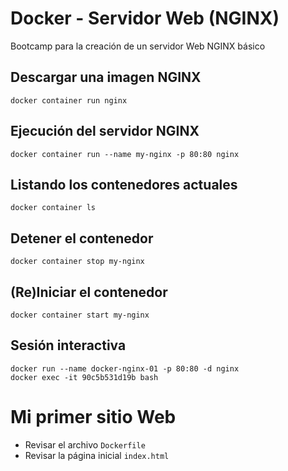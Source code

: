 # Docker - Servidor Web (NGINX)

Bootcamp para la creación de un servidor Web NGINX básico

## Descargar una imagen NGINX
```
docker container run nginx
```
## Ejecución del servidor NGINX
```
docker container run --name my-nginx -p 80:80 nginx
```
## Listando los contenedores actuales
```
docker container ls
```
## Detener el contenedor
```
docker container stop my-nginx
```
## (Re)Iniciar el contenedor
```
docker container start my-nginx
```
## Sesión interactiva
```
docker run --name docker-nginx-01 -p 80:80 -d nginx
docker exec -it 90c5b531d19b bash
```
# Mi primer sitio Web
* Revisar el archivo ```Dockerfile```
* Revisar la página inicial ```index.html```
